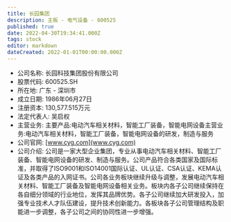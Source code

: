 ```yaml
---
title: 长园集团
description: 主板 - 电气设备 - 600525
published: true
date: 2022-04-30T19:34:41.000Z
tags: stock
editor: markdown
dateCreated: 2022-01-01T00:00:00.000Z
---
```


- 公司名称: 长园科技集团股份有限公司
- 股票代码: 600525.SH
- 所在地: 广东 - 深圳市
- 成立日期: 1986年06月27日
- 注册资本: 130,577.515万元
- 法定代表人: 吴启权
- 主营业务: 主要产品:电动汽车相关材料，智能工厂装备，智能电网设备主营业务:电动汽车相关材料，智能工厂装备，智能电网设备的研发，制造与服务
- 公司官网: [www.cyg.com](www.cyg.com)
- 公司介绍: 公司是一家大型企业集团，专业从事电动汽车相关材料、智能工厂装备、智能电网设备的研发、制造与服务。公司产品符合各类国家及国际标准，并取得了ISO9001和ISO14001国际认证、UL认证、CSA认证、KEMA认证及各类产品的入网证书。公司各业务板块继续升级与调整，发展电动汽车相关材料、智能工厂装备及智能电网设备相关业务。板块内各子公司继续保持在各自细分领域的行业地位，发挥其品牌优势。各子公司继续加大研发投入，加强专业技术人才队伍建设，提升技术创新能力。各板块各子公司管理结构及职能进一步调整，各子公司之间的协同性进一步增强。


